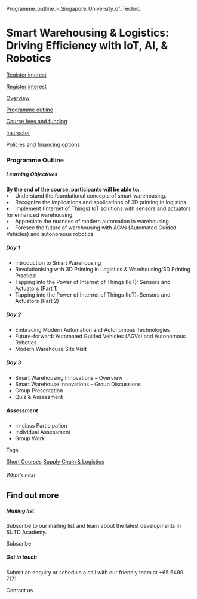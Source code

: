 Programme_outline_-_Singapore_University_of_Techno



Smart Warehousing & Logistics: Driving Efficiency with IoT, AI, & Robotics
==========================================================================

[Register interest](/admissions/academy/short-courses/short-courses-register-your-interest/?coursename=smart-warehousing-logistics)

[Register interest](/admissions/academy/short-courses/short-courses-register-your-interest/?coursename=smart-warehousing-logistics)

[Overview](/course/smart-warehousing-logistics/#tabs)

[Programme outline](/course/smart-warehousing-logistics/programme-outline/#tabs)

[Course fees and funding](/course/smart-warehousing-logistics/course-fees-and-funding/#tabs)

[Instructor](/course/smart-warehousing-logistics/instructor/#tabs)

[Policies and financing options](/course/smart-warehousing-logistics/policies-and-financing-options/#tabs)

### Programme Outline

##### **Learning Objectives**

**By the end of the course, participants will be able to:**  
•    Understand the foundational concepts of smart warehousing.  
•    Recognize the implications and applications of 3D printing in logistics.  
•    Implement (Internet of Things) IoT solutions with sensors and actuators for enhanced warehousing.  
•    Appreciate the nuances of modern automation in warehousing.  
•    Foresee the future of warehousing with AGVs (Automated Guided Vehicles) and autonomous robotics.

##### Day 1

* Introduction to Smart Warehousing
* Revolutionising with 3D Printing in Logistics & Warehousing/3D Printing Practical
* Tapping into the Power of Internet of Things (IoT): Sensors and Actuators (Part 1)
* Tapping into the Power of Internet of Things (IoT): Sensors and Actuators (Part 2)

##### Day 2

* Embracing Modern Automation and Autonomous Technologies
* Future-forward: Automated Guided Vehicles (AGVs) and Autonomous Robotics
* Modern Warehouse Site Visit

##### Day 3

* Smart Warehousing Innovations – Overview
* Smart Warehouse Innovations – Group Discussions
* Group Presentation
* Quiz & Assessment

##### Assessment

* In-class Participation
* Individual Assessment
* Group Work

Tags

[Short Courses](/admissions/academy/courses-and-modules/?academy-type-course=780)
[Supply Chain & Logistics](/admissions/academy/courses-and-modules/?discipline=802)

###### What’s next

Find out more
-------------

##### Mailing list

Subscribe to our mailing list and learn about the latest developments in SUTD Academy.

Subscribe

##### Get in touch

Submit an enquiry or schedule a call with our friendly team at +65 6499 7171.

Contact us

